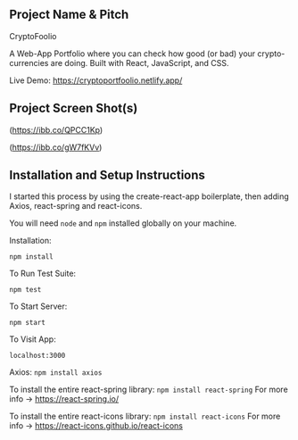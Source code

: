 ## Project Name & Pitch

CryptoFoolio

A Web-App Portfolio where you can check how good (or bad) your crypto-currencies are doing. Built with React, JavaScript, and CSS.

Live Demo: https://cryptoportfoolio.netlify.app/

## Project Screen Shot(s)

(https://ibb.co/QPCC1Kp)

(https://ibb.co/gW7fKVv)

## Installation and Setup Instructions

I started this process by using the create-react-app boilerplate, then adding Axios, react-spring and react-icons.

You will need `node` and `npm` installed globally on your machine.

Installation:

`npm install`

To Run Test Suite:

`npm test`

To Start Server:

`npm start`

To Visit App:

`localhost:3000`

Axios:
`npm install axios`

To install the entire react-spring library:
`npm install react-spring`
For more info -> https://react-spring.io/

To install the entire react-icons library:
`npm install react-icons`
For more info -> https://react-icons.github.io/react-icons
